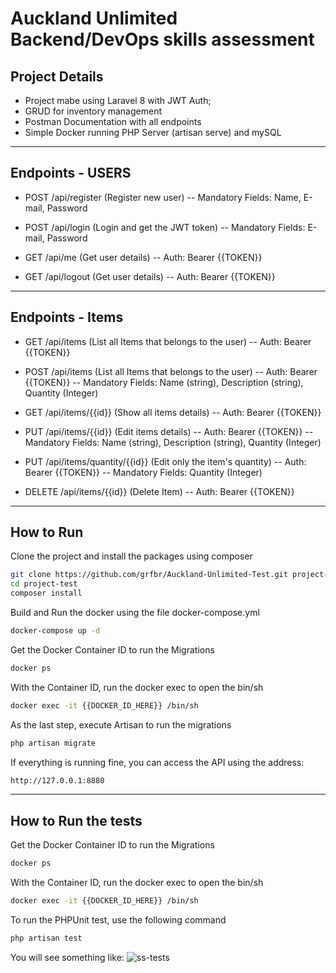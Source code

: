 # Auckland Unlimited Backend/DevOps skills assessment

## Project Details
- Project mabe using Laravel 8 with JWT Auth;
- GRUD for inventory management
- Postman Documentation with all endpoints
- Simple Docker running PHP Server (artisan serve) and mySQL

---

## Endpoints - USERS
- POST /api/register (Register new user)
-- Mandatory Fields: Name, E-mail, Password

- POST /api/login (Login and get the JWT token)
-- Mandatory Fields: E-mail, Password

- GET /api/me (Get user details)
-- Auth: Bearer {{TOKEN}}

- GET /api/logout (Get user details)
-- Auth: Bearer {{TOKEN}}

---

## Endpoints - Items
- GET /api/items (List all Items that belongs to the user)
-- Auth: Bearer {{TOKEN}}

- POST /api/items (List all Items that belongs to the user)
-- Auth: Bearer {{TOKEN}}
-- Mandatory Fields: Name (string), Description (string), Quantity (Integer)

- GET /api/items/{{id}} (Show all items details)
-- Auth: Bearer {{TOKEN}}

- PUT /api/items/{{id}} (Edit items details)
-- Auth: Bearer {{TOKEN}}
-- Mandatory Fields: Name (string), Description (string), Quantity (Integer)

- PUT /api/items/quantity/{{id}} (Edit only the item's quantity)
-- Auth: Bearer {{TOKEN}}
-- Mandatory Fields: Quantity (Integer)

- DELETE /api/items/{{id}} (Delete Item)
-- Auth: Bearer {{TOKEN}}

---

## How to Run

Clone the project and install the packages using composer
```sh
git clone https://github.com/grfbr/Auckland-Unlimited-Test.git project-test
cd project-test
composer install
```

Build and Run the docker using the file docker-compose.yml
```sh
docker-compose up -d
```

Get the Docker Container ID to run the Migrations
```sh
docker ps
```

With the Container ID, run the docker exec to open the bin/sh
```sh
docker exec -it {{DOCKER_ID_HERE}} /bin/sh
```
As the last step, execute Artisan to run the migrations
```sh
php artisan migrate
```

If everything is running fine, you can access the API using the address:
```sh
http://127.0.0.1:8880
```

---

## How to Run the tests

Get the Docker Container ID to run the Migrations
```sh
docker ps
```

With the Container ID, run the docker exec to open the bin/sh
```sh
docker exec -it {{DOCKER_ID_HERE}} /bin/sh
```

To run the PHPUnit test, use the following command
```sh
php artisan test
```

You will see something like:
![ss-tests](https://i.ibb.co/1sQGdhk/Screen-Shot-2021-07-18-at-10-42-41-PM.png)
